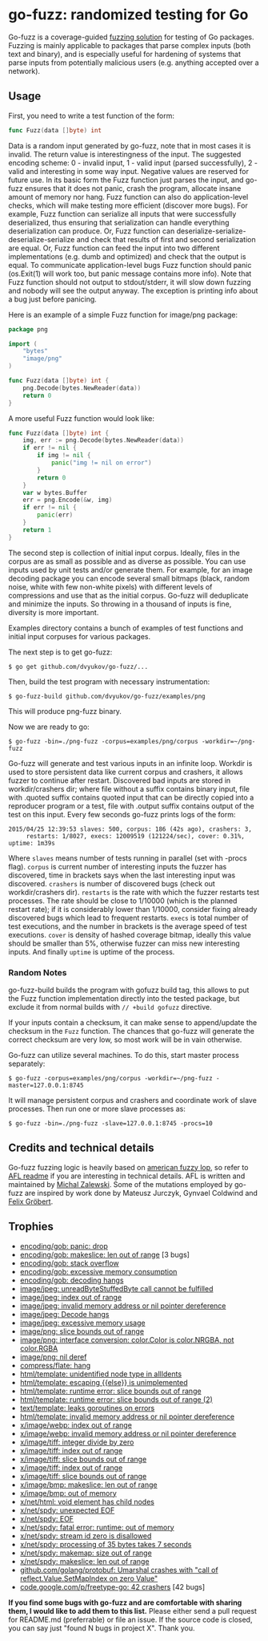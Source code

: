 # go-fuzz: randomized testing for Go

Go-fuzz is a coverage-guided [fuzzing solution](http://en.wikipedia.org/wiki/Fuzz_testing) for testing of Go packages.
Fuzzing is mainly applicable to packages that parse complex inputs (both text
and binary), and is especially useful for hardening of systems that parse inputs
from potentially malicious users (e.g. anything accepted over a network).

## Usage

First, you need to write a test function of the form:
```go
func Fuzz(data []byte) int
```
Data is a random input generated by go-fuzz, note that in most cases it is
invalid. The return value is interestingness of the input. The suggested
encoding scheme: 0 - invalid input, 1 - valid input (parsed successfully),
2 - valid and interesting in some way input. Negative values are reserved for
future use. In its basic form the Fuzz function just parses the input, and
go-fuzz ensures that it does not panic, crash the program, allocate insane
amount of memory nor hang. Fuzz function can also do application-level checks,
which will make testing more efficient (discover more bugs). For example,
Fuzz function can serialize all inputs that were successfully deserialized,
thus ensuring that serialization can handle everything deserialization can
produce. Or, Fuzz function can deserialize-serialize-deserialize-serialize
and check that results of first and second serialization are equal. Or, Fuzz
function can feed the input into two different implementations (e.g. dumb and
optimized) and check that the output is equal. To communicate application-level
bugs Fuzz function should panic (os.Exit(1) will work too, but panic message
contains more info). Note that Fuzz function should not output to stdout/stderr,
it will slow down fuzzing and nobody will see the output anyway. The exception
is printing info about a bug just before panicing.

Here is an example of a simple Fuzz function for image/png package:
```go
package png

import (
	"bytes"
	"image/png"
)

func Fuzz(data []byte) int {
	png.Decode(bytes.NewReader(data))
	return 0
}
```

A more useful Fuzz function would look like:
```go
func Fuzz(data []byte) int {
	img, err := png.Decode(bytes.NewReader(data))
	if err != nil {
		if img != nil {
			panic("img != nil on error")
		}
		return 0
	}
	var w bytes.Buffer
	err = png.Encode(&w, img)
	if err != nil {
		panic(err)
	}
	return 1
}
```

The second step is collection of initial input corpus. Ideally, files in the
corpus are as small as possible and as diverse as possible. You can use inputs
used by unit tests and/or generate them. For example, for an image decoding
package you can encode several small bitmaps (black, random noise, white with
few non-white pixels) with different levels of compressions and use that as the
initial corpus. Go-fuzz will deduplicate and minimize the inputs. So throwing in
a thousand of inputs is fine, diversity is more important.

Examples directory contains a bunch of examples of test functions and initial
input corpuses for various packages.

The next step is to get go-fuzz:
```
$ go get github.com/dvyukov/go-fuzz/...
```

Then, build the test program with necessary instrumentation:
```
$ go-fuzz-build github.com/dvyukov/go-fuzz/examples/png
```
This will produce png-fuzz binary.

Now we are ready to go:
```
$ go-fuzz -bin=./png-fuzz -corpus=examples/png/corpus -workdir=~/png-fuzz
```
Go-fuzz will generate and test various inputs in an infinite loop. Workdir is
used to store persistent data like current corpus and crashers, it allows fuzzer
to continue after restart. Discovered bad inputs are stored in workdir/crashers
dir; where file without a suffix contains binary input, file with .quoted suffix
contains quoted input that can be directly copied into a reproducer program or a
test, file with .output suffix contains output of the test on this input. Every
few seconds go-fuzz prints logs of the form:
```
2015/04/25 12:39:53 slaves: 500, corpus: 186 (42s ago), crashers: 3,
     restarts: 1/8027, execs: 12009519 (121224/sec), cover: 0.31%, uptime: 1m39s
```
Where ```slaves``` means number of tests running in parallel (set with -procs
flag). ```corpus``` is current number of interesting inputs the fuzzer has
discovered, time in brackets says when the last interesting input was
discovered. ```crashers``` is number of discovered bugs (check out
workdir/crashers dir). ```restarts``` is the rate with which the fuzzer restarts
test processes. The rate should be close to 1/10000 (which is the planned
restart rate); if it is considerably lower than 1/10000, consider fixing already
discovered bugs which lead to frequent restarts. ```execs``` is total number of
test executions, and the number in brackets is the average speed of test
executions. ```cover``` is density of hashed coverage bitmap, ideally this value
should be smaller than 5%, otherwise fuzzer can miss new interesting inputs.
And finally ```uptime``` is uptime of the process.

### Random Notes

go-fuzz-build builds the program with gofuzz build tag, this allows to put the
Fuzz function implementation directly into the tested package, but exclude it
from normal builds with ```// +build gofuzz``` directive.

If your inputs contain a checksum, it can make sense to append/update the checksum
in the ```Fuzz``` function. The chances that go-fuzz will generate the correct
checksum are very low, so most work will be in vain otherwise.

Go-fuzz can utilize several machines. To do this, start master process separately:
```
$ go-fuzz -corpus=examples/png/corpus -workdir=~/png-fuzz -master=127.0.0.1:8745
```
It will manage persistent corpus and crashers and coordinate work of slave processes.
Then run one or more slave processes as:
```
$ go-fuzz -bin=./png-fuzz -slave=127.0.0.1:8745 -procs=10
```

## Credits and technical details

Go-fuzz fuzzing logic is heavily based on [american fuzzy lop](http://lcamtuf.coredump.cx/afl/),
so refer to [AFL readme](http://lcamtuf.coredump.cx/afl/README.txt) if you are
interesting in technical details. AFL is written and maintained by
[Michal Zalewski](http://lcamtuf.coredump.cx/). Some of the mutations employed
by go-fuzz are inspired by work done by Mateusz Jurczyk, Gynvael Coldwind and
[Felix Gröbert](https://twitter.com/fel1x).

## Trophies

- [encoding/gob: panic: drop](https://github.com/golang/go/issues/10272)
- [encoding/gob: makeslice: len out of range](https://github.com/golang/go/issues/10273) [3 bugs]
- [encoding/gob: stack overflow](https://github.com/golang/go/issues/10415)
- [encoding/gob: excessive memory consumption](https://github.com/golang/go/issues/10490)
- [encoding/gob: decoding hangs](https://github.com/golang/go/issues/10491)
- [image/jpeg: unreadByteStuffedByte call cannot be fulfilled](https://github.com/golang/go/issues/10387)
- [image/jpeg: index out of range](https://github.com/golang/go/issues/10388)
- [image/jpeg: invalid memory address or nil pointer dereference](https://github.com/golang/go/issues/10389)
- [image/jpeg: Decode hangs](https://github.com/golang/go/issues/10413)
- [image/jpeg: excessive memory usage](https://github.com/golang/go/issues/10532)
- [image/png: slice bounds out of range](https://github.com/golang/go/issues/10414)
- [image/png: interface conversion: color.Color is color.NRGBA, not color.RGBA](https://github.com/golang/go/issues/10423)
- [image/png: nil deref](https://github.com/golang/go/issues/10493)
- [compress/flate: hang](https://github.com/golang/go/issues/10426)
- [html/template: unidentified node type in allIdents](https://github.com/golang/go/issues/10610)
- [html/template: escaping {{else}} is unimplemented](https://github.com/golang/go/issues/10611)
- [html/template: runtime error: slice bounds out of range](https://github.com/golang/go/issues/10612)
- [html/template: runtime error: slice bounds out of range (2)](https://github.com/golang/go/issues/10613)
- [text/template: leaks goroutines on errors](https://github.com/golang/go/issues/10614)
- [html/template: invalid memory address or nil pointer dereference](https://github.com/golang/go/issues/10615)
- [x/image/webp: index out of range](https://github.com/golang/go/issues/10383)
- [x/image/webp: invalid memory address or nil pointer dereference](https://github.com/golang/go/issues/10384)
- [x/image/tiff: integer divide by zero](https://github.com/golang/go/issues/10393)
- [x/image/tiff: index out of range](https://github.com/golang/go/issues/10394)
- [x/image/tiff: slice bounds out of range](https://github.com/golang/go/issues/10395)
- [x/image/tiff: index out of range](https://github.com/golang/go/issues/10597)
- [x/image/tiff: slice bounds out of range](https://github.com/golang/go/issues/10596)
- [x/image/bmp: makeslice: len out of range](https://github.com/golang/go/issues/10396)
- [x/image/bmp: out of memory](https://github.com/golang/go/issues/10399)
- [x/net/html: void element <link> has child nodes](https://github.com/golang/go/issues/10535)
- [x/net/spdy: unexpected EOF](https://github.com/golang/go/issues/10539)
- [x/net/spdy: EOF](https://github.com/golang/go/issues/10540)
- [x/net/spdy: fatal error: runtime: out of memory](https://github.com/golang/go/issues/10542)
- [x/net/spdy: stream id zero is disallowed](https://github.com/golang/go/issues/10543)
- [x/net/spdy: processing of 35 bytes takes 7 seconds](https://github.com/golang/go/issues/10544)
- [x/net/spdy: makemap: size out of range](https://github.com/golang/go/issues/10545)
- [x/net/spdy: makeslice: len out of range](https://github.com/golang/go/issues/10547)
- [github.com/golang/protobuf: Umarshal crashes with "call of reflect.Value.SetMapIndex on zero Value"](https://github.com/golang/protobuf/issues/27)
- [code.google.com/p/freetype-go: 42 crashers](https://code.google.com/p/freetype-go/issues/detail?id=17) [42 bugs]

**If you find some bugs with go-fuzz and are comfortable with sharing them, I would like to add them to this list.** Please either send a pull request for README.md (preferrable) or file an issue. If the source code is closed, you can say just "found N bugs in project X". Thank you.
